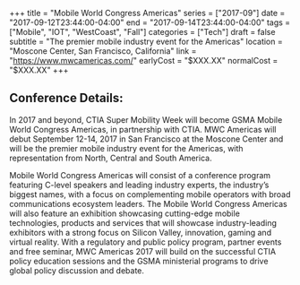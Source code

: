 +++
title = "Mobile World Congress Americas"
series = ["2017-09"]
date = "2017-09-12T23:44:00-04:00"
end = "2017-09-14T23:44:00-04:00"
tags = ["Mobile", "IOT", "WestCoast", "Fall"]
categories = ["Tech"]
draft = false
subtitle = "The premier mobile industry event for the Americas"
location = "Moscone Center, San Francisco, California"
link = "https://www.mwcamericas.com/"
earlyCost = "$XXX.XX"
normalCost = "$XXX.XX"
+++



## Conference Details: 

In 2017 and beyond, CTIA Super Mobility Week will become GSMA Mobile World Congress Americas, in partnership with CTIA. MWC Americas will debut September 12-14, 2017 in San Francisco at the Moscone Center and will be the premier mobile industry event for the Americas, with representation from North, Central and South America. 

Mobile World Congress Americas will consist of a conference program featuring C-level speakers and leading industry experts, the industry’s biggest names, with a focus on complementing mobile operators with broad communications ecosystem leaders. The Mobile World Congress Americas will also feature an exhibition showcasing cutting-edge mobile technologies, products and services that will showcase industry-leading exhibitors with a strong focus on Silicon Valley, innovation, gaming and virtual reality. With a regulatory and public policy program, partner events and free seminar, MWC Americas 2017 will build on the successful CTIA policy education sessions and the GSMA ministerial programs to drive global policy discussion and debate.
